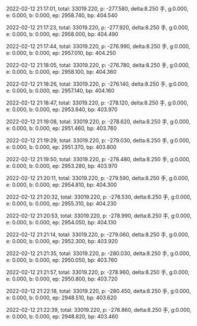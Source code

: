 2022-02-12 21:17:01, total: 33019.220, p: -277.580, delta:8.250 手, g:0.000, e: 0.000, b: 0.000, ep: 2958.740, bp: 404.540

2022-02-12 21:17:23, total: 33019.220, p: -277.920, delta:8.250 手, g:0.000, e: 0.000, b: 0.000, ep: 2958.000, bp: 404.490

2022-02-12 21:17:44, total: 33019.220, p: -276.990, delta:8.250 手, g:0.000, e: 0.000, b: 0.000, ep: 2957.010, bp: 404.250

2022-02-12 21:18:05, total: 33019.220, p: -276.780, delta:8.250 手, g:0.000, e: 0.000, b: 0.000, ep: 2958.100, bp: 404.360

2022-02-12 21:18:26, total: 33019.220, p: -276.140, delta:8.250 手, g:0.000, e: 0.000, b: 0.000, ep: 2957.140, bp: 404.160

2022-02-12 21:18:47, total: 33019.220, p: -278.120, delta:8.250 手, g:0.000, e: 0.000, b: 0.000, ep: 2953.640, bp: 403.970

2022-02-12 21:19:08, total: 33019.220, p: -278.620, delta:8.250 手, g:0.000, e: 0.000, b: 0.000, ep: 2951.460, bp: 403.760

2022-02-12 21:19:29, total: 33019.220, p: -279.030, delta:8.250 手, g:0.000, e: 0.000, b: 0.000, ep: 2951.370, bp: 403.800

2022-02-12 21:19:50, total: 33019.220, p: -278.480, delta:8.250 手, g:0.000, e: 0.000, b: 0.000, ep: 2953.280, bp: 403.970

2022-02-12 21:20:11, total: 33019.220, p: -279.590, delta:8.250 手, g:0.000, e: 0.000, b: 0.000, ep: 2954.810, bp: 404.300

2022-02-12 21:20:32, total: 33019.220, p: -278.530, delta:8.250 手, g:0.000, e: 0.000, b: 0.000, ep: 2955.310, bp: 404.230

2022-02-12 21:20:53, total: 33019.220, p: -278.990, delta:8.250 手, g:0.000, e: 0.000, b: 0.000, ep: 2954.050, bp: 404.130

2022-02-12 21:21:14, total: 33019.220, p: -279.060, delta:8.250 手, g:0.000, e: 0.000, b: 0.000, ep: 2952.300, bp: 403.920

2022-02-12 21:21:35, total: 33019.220, p: -280.030, delta:8.250 手, g:0.000, e: 0.000, b: 0.000, ep: 2950.050, bp: 403.760

2022-02-12 21:21:57, total: 33019.220, p: -278.960, delta:8.250 手, g:0.000, e: 0.000, b: 0.000, ep: 2950.800, bp: 403.720

2022-02-12 21:22:18, total: 33019.220, p: -280.450, delta:8.250 手, g:0.000, e: 0.000, b: 0.000, ep: 2948.510, bp: 403.620

2022-02-12 21:22:39, total: 33019.220, p: -278.860, delta:8.250 手, g:0.000, e: 0.000, b: 0.000, ep: 2948.820, bp: 403.460